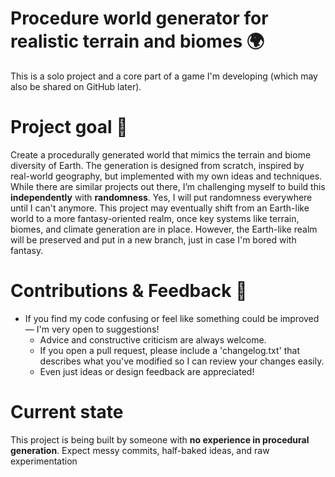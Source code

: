 # Procedure world generator for realistic terrain and biomes 🌍
This is a solo project and a core part of a game I'm developing (which may also be shared on GitHub later).

# Project goal 🎯
Create a procedurally generated world that mimics the terrain and biome diversity of Earth. The generation is designed from scratch, inspired by real-world geography, but implemented with my own ideas and techniques. While there are similar projects out there, I’m challenging myself to build this **independently** with **randomness**. Yes, I will put randomness everywhere until I can't anymore. This project may eventually shift from an Earth-like world to a more fantasy-oriented realm, once key systems like terrain, biomes, and climate generation are in place. However, the Earth-like realm will be preserved and put in a new branch, just in case I'm bored with fantasy.
# Contributions & Feedback 🤝
* If you find my code confusing or feel like something could be improved — I'm very open to suggestions!
  * Advice and constructive criticism are always welcome.
  * If you open a pull request, please include a 'changelog.txt' that describes what you've modified so I can review your changes easily.
  * Even just ideas or design feedback are appreciated!

# Current state
This project is being built by someone with **no experience in procedural generation**. Expect messy commits, half-baked ideas, and raw experimentation 
